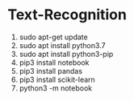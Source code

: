 # Text-Recognition

1. sudo apt-get update
2. sudo apt install python3.7
3. sudo apt install python3-pip
4. pip3 install notebook
5. pip3 install pandas
6. pip3 install scikit-learn
7. python3 -m notebook
